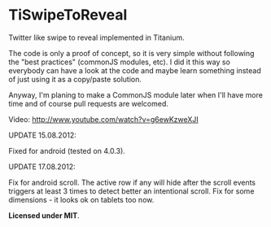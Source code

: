 TiSwipeToReveal
===============

Twitter like swipe to reveal implemented in Titanium.

The code is only a proof of concept, so it is very simple without following the "best practices" (commonJS modules, etc).
I did it this way so everybody can have a look at the code and maybe learn something instead of just using it as a copy/paste solution.

Anyway, I'm planing to make a CommonJS module later when I'll have more time and of course pull requests are welcomed.

Video: http://www.youtube.com/watch?v=g6ewKzweXJI



UPDATE 15.08.2012:

Fixed for android  (tested on 4.0.3).


UPDATE 17.08.2012:

Fix for android scroll. The active row if any will hide after the scroll events triggers at least 3 times to detect better an intentional scroll.
Fix for some dimensions - it looks ok on tablets too now.


**Licensed under MIT**.
